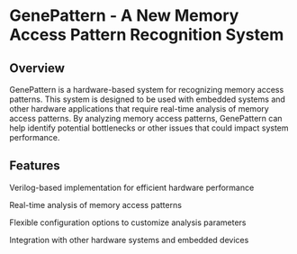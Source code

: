 # GenePattern - A New Memory Access Pattern Recognition System

## Overview

GenePattern is a hardware-based system for recognizing memory access patterns. This system is designed to be used with embedded systems and other hardware applications that require real-time analysis of memory access patterns. By analyzing memory access patterns, GenePattern can help identify potential bottlenecks or other issues that could impact system performance.

## Features

Verilog-based implementation for efficient hardware performance 

Real-time analysis of memory access patterns 

Flexible configuration options to customize analysis parameters 

Integration with other hardware systems and embedded devices 


